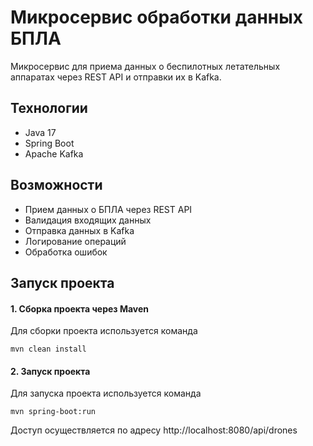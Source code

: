 # Микросервис обработки данных БПЛА

Микросервис для приема данных о беспилотных летательных аппаратах через REST API и отправки их в Kafka.

## Технологии
- Java 17
- Spring Boot 
- Apache Kafka

## Возможности
- Прием данных о БПЛА через REST API
- Валидация входящих данных
- Отправка данных в Kafka
- Логирование операций
- Обработка ошибок

## Запуск проекта

#### 1. Сборка проекта через Maven

Для сборки проекта используется команда

`mvn clean install`

#### 2. Запуск проекта

Для запуска проекта используется команда

`mvn spring-boot:run`

Доступ осуществляется по адресу http://localhost:8080/api/drones
